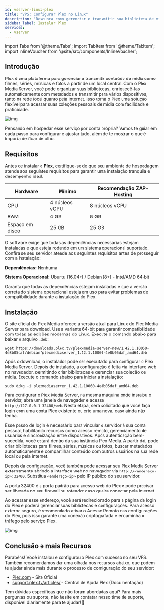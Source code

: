 ```yaml
---
id: vserver-linux-plex
title: "VPS: Configurar Plex no Linux"
description: "Descubra como gerenciar e transmitir sua biblioteca de mídia pessoal facilmente com o Plex para acesso perfeito em todos os dispositivos → Saiba mais agora"
sidebar_label: Instalar Plex
services:
  - vserver
---
```


import Tabs from '@theme/Tabs';
import TabItem from '@theme/TabItem';
import InlineVoucher from '@site/src/components/InlineVoucher';

## Introdução

Plex é uma plataforma para gerenciar e transmitir conteúdo de mídia como filmes, séries, músicas e fotos a partir de um local central. Com o Plex Media Server, você pode organizar suas bibliotecas, enriquecê-las automaticamente com metadados e transmitir para vários dispositivos, tanto na rede local quanto pela internet. Isso torna o Plex uma solução flexível para acessar suas coleções pessoais de mídia com facilidade e praticidade.

![img](https://screensaver01.zap-hosting.com/index.php/s/68xdESEHimoY9Jp/preview)

Pensando em hospedar esse serviço por conta própria? Vamos te guiar em cada passo para configurar e ajustar tudo, além de te mostrar o que é importante ficar de olho.

<InlineVoucher />

## Requisitos

Antes de instalar o **Plex**, certifique-se de que seu ambiente de hospedagem atende aos seguintes requisitos para garantir uma instalação tranquila e desempenho ideal.

| Hardware   | Mínimo      | Recomendação ZAP-Hosting |
| ---------- | ------------ | ------------------------ |
| CPU        | 4 núcleos vCPU | 8 núcleos vCPU           |
| RAM        | 4 GB         | 8 GB                     |
| Espaço em disco | 25 GB     | 25 GB                    |

O software exige que todas as dependências necessárias estejam instaladas e que esteja rodando em um sistema operacional suportado. Confira se seu servidor atende aos seguintes requisitos antes de prosseguir com a instalação:

**Dependências:** Nenhuma

**Sistema Operacional:** Ubuntu (16.04+) / Debian (8+) - Intel/AMD 64-bit

Garanta que todas as dependências estejam instaladas e que a versão correta do sistema operacional esteja em uso para evitar problemas de compatibilidade durante a instalação do Plex.

## Instalação

O site oficial do Plex Media oferece a versão atual para Linux do Plex Media Server para download. Use a variante 64-bit para garantir compatibilidade com todas as edições modernas do Linux. Execute o comando abaixo para baixar o arquivo `.deb`:

```
wget https://downloads.plex.tv/plex-media-server-new/1.42.1.10060-4e8b05daf/debian/plexmediaserver_1.42.1.10060-4e8b05daf_amd64.deb
```

Após o download, o instalador pode ser executado para configurar o Plex Media Server. Depois de instalado, a configuração é feita via interface web no navegador, permitindo criar bibliotecas e gerenciar sua coleção de mídia. Execute o comando abaixo para iniciar a instalação:

```
sudo dpkg -i plexmediaserver_1.42.1.10060-4e8b05daf_amd64.deb
```

Para configurar o Plex Media Server, na mesma máquina onde instalou o servidor, abra uma janela do navegador e acesse `http://127.0.0.1:32400/web`. Nesta etapa, será solicitado que você faça login com uma conta Plex existente ou crie uma nova, caso ainda não tenha.

Esse passo de login é necessário para vincular o servidor à sua conta pessoal, habilitando recursos como acesso remoto, gerenciamento de usuários e sincronização entre dispositivos. Após autenticação bem-sucedida, você estará dentro da sua instância Plex Media. A partir daí, pode criar bibliotecas para filmes, séries, músicas ou fotos, buscar metadados automaticamente e compartilhar conteúdo com outros usuários na sua rede local ou pela internet.

Depois da configuração, você também pode acessar seu Plex Media Server externamente abrindo a interface web no navegador via `http://<endereço-ip>:32400`. Substitua `<endereço-ip>` pelo IP público do seu servidor.

A porta 32400 é a porta padrão para acesso web do Plex e pode precisar ser liberada no seu firewall ou roteador caso queira conectar pela internet.

Ao acessar esse endereço, você será redirecionado para a página de login do Plex e poderá gerenciar suas bibliotecas e configurações. Para acesso externo seguro, é recomendado ativar o Acesso Remoto nas configurações do Plex, pois isso garante uma conexão criptografada e encaminha o tráfego pelo serviço Plex.

![img](https://screensaver01.zap-hosting.com/index.php/s/jfQxZ6e4BGMfen5/preview)

## Conclusão e mais Recursos

Parabéns! Você instalou e configurou o Plex com sucesso no seu VPS. Também recomendamos dar uma olhada nos recursos abaixo, que podem te ajudar ainda mais durante o processo de configuração do seu servidor:

- [Plex.com](https://Plex.com/) - Site Oficial
- [support.plex.tv/articles/](https://support.plex.tv/articles/) - Central de Ajuda Plex (Documentação)

Tem dúvidas específicas que não foram abordadas aqui? Para mais perguntas ou suporte, não hesite em contatar nosso time de suporte, disponível diariamente para te ajudar! 🙂

<InlineVoucher />